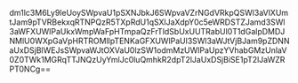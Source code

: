 dm1lc3M6Ly9leUoySWpvaU1pSXNJbkJ6SWpvaVZrNGdVRkpQSWl3aVlXUmtJam9pTVRBekxqRTNPQzR5TXpRdU1qSXlJaXdpY0c5eWRDSTZJamd3SWl3aWFXUWlPaUkxWmpWaFpHTmpaQzFrTldSbUxUUTRabUl0T1dGalpDMDJNMlU0WXpGaVpHRTROMllpTENKaGFXUWlPaUl3SWl3aWJtVjBJam9pZDNNaUxDSjBlWEJsSWpvaWJtOXVaU0lzSW1odmMzUWlPaUpzYVhabGMzUnlaV0Z0TWk1MGRqTTJNQzUyYmlJc0luQmhkR2dpT2lJaUxDSjBiSE1pT2lJaWZRPT0NCg==
